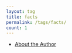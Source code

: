 ```yaml
---
layout: tag
title: facts
permalink: /tags/facts/
count: 1
---
```


- [About the Author](https://lenpaul.github.io/Millennial/about-the-author)
